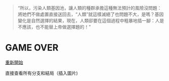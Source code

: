 > “所以，污染人類基因池，讓人類的種群承擔這種無法預計的風險沒問題：將她們不做處置直接送回去，“人類”就這樣滅絕了也問題不大，是嗎？基因變化是自然選擇的結果，現在，人類卻要在這個過程中粗暴地插一腳：人是不應該，也不能替上帝做選擇題的！”

# GAME OVER

[重新開始](index.md)

直接查看所有分支和結局（插入圖片)

